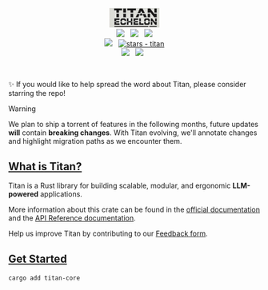 <p align="center">
<picture>
    <img src="img/titanlogo.png" style="width: 20%; height: 20%;" alt="Titan logo">
</picture>
<br>
<a href="https://docs.titan.rs"><img src="https://img.shields.io/badge/📖 docs-titan.rs-dca282.svg" /></a> &nbsp;
<a href="https://docs.rs/titan-core/latest/titan/"><img src="https://img.shields.io/badge/docs-API Reference-dca282.svg" /></a> &nbsp;
<a href="https://crates.io/crates/titanai/0.1.2"><img src="https://img.shields.io/crates/v/titan-core.svg?color=dca282" /></a>
<br>
<a href="https://discord.gg/vYJjtjCbkW"><img src="https://img.shields.io/discord/511303648119226382?color=%236d82cc&label=Discord&logo=discord&logoColor=white" /></a>
&nbsp;
<a href="https://github.com/0xPlaygrounds/titan"><img src="https://img.shields.io/github/stars/0xPlaygrounds/titan?style=social" alt="stars - titan" /></a>
<br>
<a href=""><img src="https://img.shields.io/badge/built_with-Rust-dca282.svg?logo=rust" /></a>
&nbsp;
<a href="https://x.com/TitanEchelonAi"><img src="https://img.shields.io/twitter/follow/TitanEchelonAi"></a> &nbsp;

<br>
</p>
&nbsp;

✨ If you would like to help spread the word about Titan, please consider starring the repo!

> [!WARNING]
> We plan to ship a torrent of features in the following months, future updates **will** contain **breaking changes**. With Titan evolving, we'll annotate changes and highlight migration paths as we encounter them.

## [What is Titan?](https://www.titanechelonai.com/developer-wiki)
Titan is a Rust library for building scalable, modular, and ergonomic **LLM-powered** applications.

More information about this crate can be found in the [official documentation](https://docs.titan.rs) and the [API Reference documentation](https://docs.rs/titan-core/latest/titan/).

Help us improve Titan by contributing to our [Feedback form](https://bit.ly/Titan-Feeback-Form).

## [Get Started](https://www.titanechelonai.com/beginner-guide)
```bash
cargo add titan-core
